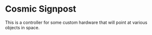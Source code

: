 # Cosmic Signpost

This is a controller for some custom hardware that will point at various objects in space.

